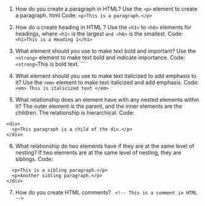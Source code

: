 1. How do you create a paragraph in HTML?
Use the ```<p>``` element to create a paragraph.
html
Code:
```<p>This is a paragraph.</p>```

2. How do u create heading in HTML ?
Use the ```<h1>``` to ```<h6>``` elements for headings, where ```<h1>``` is the largest ```and <h6>``` is the smallest.
Code:
```<h1>This is a Heading 1</h1>```

3. What element should you use to make text bold and important?
Use the ```<strong>``` element to make text bold and indicate importance.
Code: ```<strong>```This is bold text.```</strong>``

4. What element should you use to make text italicized to add emphasis to it?
Use the ```<em>``` element to make text italicized and add emphasis.
Code: ```<em> This is italicized text </em> ```


5. What relationship does an element have with any nested elements within it?
The outer element is the parent, and the inner elements are the children. The relationship is hierarchical.
Code:
```
<div>
  <p>This paragraph is a child of the div.</p>
</div>
```

6. What relationship do two elements have if they are at the same level of nesting?
If two elements are at the same level of nesting, they are siblings.
Code:
``` <div>
  <p>This is a sibling paragraph.</p>
  <p>Another sibling paragraph.</p>
</div>  
```

7. How do you create HTML comments?
``` <!-- This is a comment in HTML -->```